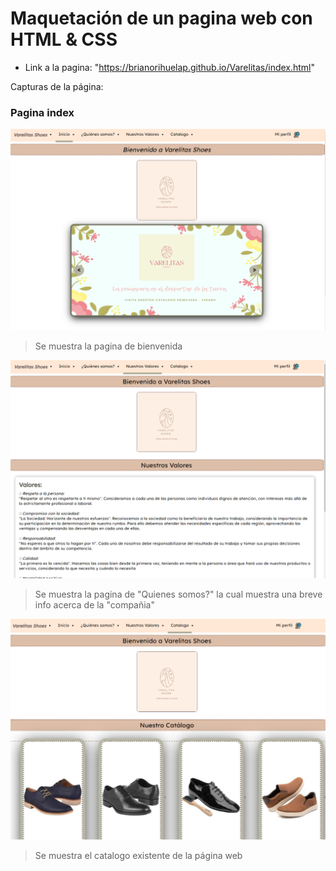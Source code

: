 # Maquetación de un pagina web con HTML & CSS

-  Link a la pagina: "https://brianorihuelap.github.io/Varelitas/index.html"

Capturas de la página: 

### Pagina index
![Pagina Principal](/capturas/1.1.PNG)
> Se muestra la pagina de bienvenida

![Pagina Quienes somos](/capturas/2.PNG)
> Se muestra la pagina de "Quienes somos?" la cual muestra una breve info acerca de la "compañia"

![Pagina de Catalogo](/capturas/3.PNG)
> Se muestra el catalogo existente de la página web

